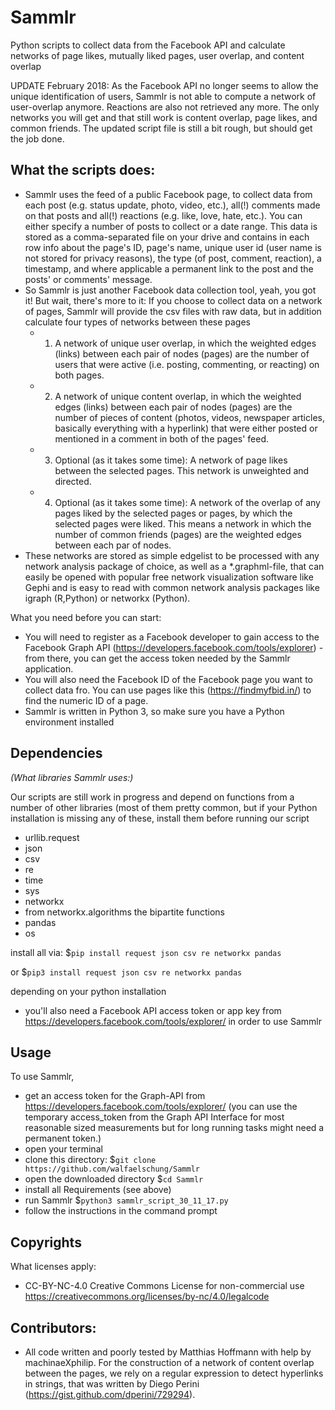 # Sammlr
Python scripts to collect data from the Facebook API and calculate networks of page likes, mutually liked pages, user overlap, and content overlap

UPDATE February 2018: As the Facebook API no longer seems to allow the unique identification of users, Sammlr is not able to compute a network of user-overlap anymore. Reactions are also not retrieved any more. The only networks you will get and that still work is content overlap, page likes, and common friends. The updated script file is still a bit rough, but should get the job done.

## What the scripts does: ##
- Sammlr uses the feed of a public Facebook page, to collect data from each post (e.g. status update, photo, video, etc.), all(!) comments made on that posts and all(!) reactions (e.g. like, love, hate, etc.). You can either specify a number of posts to collect or a date range. This data is stored as a comma-separated file on your drive and contains in each row info about the page's ID, page's name, unique user id (user name is not stored for privacy reasons), the type (of post, comment, reaction), a timestamp, and where applicable a permanent link to the post and the posts' or comments' message.
- So Sammlr is just another Facebook data collection tool, yeah, you got it! But wait, there's more to it: If you choose to collect data on a network of pages, Sammlr will provide the csv files with raw data, but in addition calculate four types of networks between these pages
  - 1) A network of unique user overlap, in which the weighted edges (links) between each pair of nodes (pages) are the number of users that were active (i.e. posting, commenting, or reacting) on both pages.
  - 2) A network of unique content overlap, in which the weighted edges (links) between each pair of nodes (pages) are the number of pieces of content (photos, videos, newspaper articles, basically everything with a hyperlink) that were either posted or mentioned in a comment in both of the pages' feed.
  - 3) Optional (as it takes some time): A network of page likes between the selected pages. This network is unweighted and directed.
  - 4) Optional (as it takes some time): A network of the overlap of any pages liked by the selected pages or pages, by which the selected pages were liked. This means a network in which the number of common friends (pages) are the weighted edges between each par of nodes.
- These networks are stored as simple edgelist to be processed with any network analysis package of choice, as well as a *.graphml-file, that can easily be opened with popular free network visualization software like Gephi and is easy to read with common network analysis packages like igraph (R,Python) or networkx (Python).

What you need before you can start:
- You will need to register as a Facebook developer to gain access to the Facebook Graph API (https://developers.facebook.com/tools/explorer) - from there, you can get the access token needed by the Sammlr application.
- You will also need the Facebook ID of the Facebook page you want to collect data fro. You can use pages like this (https://findmyfbid.in/) to find the numeric ID of a page.
- Sammlr is written in Python 3, so make sure you have a Python environment installed


## Dependencies ##
*(What libraries Sammlr uses:)*

Our scripts are still work in progress and depend on functions from a number of other libraries (most of them pretty common, but if your Python installation is missing any of these, install them before running our script

- urllib.request
- json
- csv
- re
- time
- sys
- networkx
- from networkx.algorithms the bipartite functions
- pandas
- os

install all via:
 $`pip install request json csv re networkx pandas`

or
 $`pip3 install request json csv re networkx pandas`

depending on your python installation

- you'll also need a Facebook API access token or app key from https://developers.facebook.com/tools/explorer/ in order to use Sammlr

## Usage ##
To use Sammlr,
- get an access token for the Graph-API from https://developers.facebook.com/tools/explorer/ (you can use the temporary access_token from the Graph API Interface for most reasonable sized measurements but for long running tasks might need a permanent token.)
- open your terminal
- clone this directory: $`git clone https://github.com/walfaelschung/Sammlr`
- open the downloaded directory $`cd Sammlr`
- install all Requirements (see above)
- run Sammlr $`python3 sammlr_script_30_11_17.py`
- follow the instructions in the command prompt

## Copyrights ##

What licenses apply:
- CC-BY-NC-4.0
Creative Commons License for non-commercial use
https://creativecommons.org/licenses/by-nc/4.0/legalcode

## Contributors: ##
- All code written and poorly tested by Matthias Hoffmann with help by machinaeXphilip. For the construction of a network of content overlap between the pages, we rely on a regular expression to detect hyperlinks in strings, that was written by Diego Perini (https://gist.github.com/dperini/729294).
